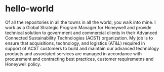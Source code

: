 # hello-world
Of all the repositories in all the towns in all the world, you walk into mine.
I work as a Global Strategic Program Manager for Honeywell and provide technical solution to government and commercial clients in their Advanced Connected Sustainability Technologies (ACST) organization. My job is to ensure that acquisitions, technology, and logistics (AT&L) required in support of ACST customers to build and maintain our advanced technology products and associated services are managed in accordance with procurement and contracting best practices, customer requiremetns and Honeywell policy.
